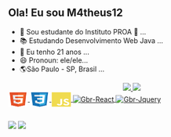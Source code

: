 ## Ola! Eu  sou M4theus12



- 🏫 Sou estudante do Instituto PROA 💙 ...
- 📚 Estudando Desenvolvimento Web Java ...
- 🧑 Eu tenho 21 anos ...
- 😄 Pronoun: ele/ele...
- 🌎São Paulo - SP, Brasil ...



<div align="center">
  <a href="https://github.com/M4theus12">
  <img height="160em" src="https://github-readme-stats.vercel.app/api?username=M4theus12&show_icons=true&theme=cobalt&include_all_commits=true&count_private=true"/>
  <img height="160em" src="https://github-readme-stats.vercel.app/api/top-langs/?username=M4theus12&layout=compact&langs_count=7&theme=cobalt"/>
</div>
  
  <img align="center" alt="Gbr-HTML" height="30" width="40" src="https://raw.githubusercontent.com/devicons/devicon/master/icons/html5/html5-original.svg">
  <img align="center" alt="Gbr-CSS" height="30" width="40" src="https://raw.githubusercontent.com/devicons/devicon/master/icons/css3/css3-original.svg">
  <img align="center" alt="Gbr-Js" height="30" width="40" src="https://raw.githubusercontent.com/devicons/devicon/master/icons/javascript/javascript-plain.svg">
  <img align="center" alt="Gbr-React" height="30" width+"40" src="https://cdn.jsdelivr.net/gh/devicons/devicon/icons/react/react-original.svg">
  <img align="center" alt="Gbr-Jquery" height="30" width+"40" src="https://cdn.jsdelivr.net/gh/devicons/devicon/icons/jquery/jquery-plain-wordmark.svg">
  
  ##
  <div>
  <a href = "mailto:maatheus.caeetano12@gmail.com"><img src="https://img.shields.io/badge/-Gmail-%23333?style=for-the-badge&logo=gmail&logoColor=white" target="_blank"></a>
  <a href="https://www.linkedin.com/in/matheus--augusto/" target="_blank"><img src="https://img.shields.io/badge/-LinkedIn-%230077B5?style=for-the-badge&logo=linkedin&logoColor=white" target="_blank"></a> 
  </div>
